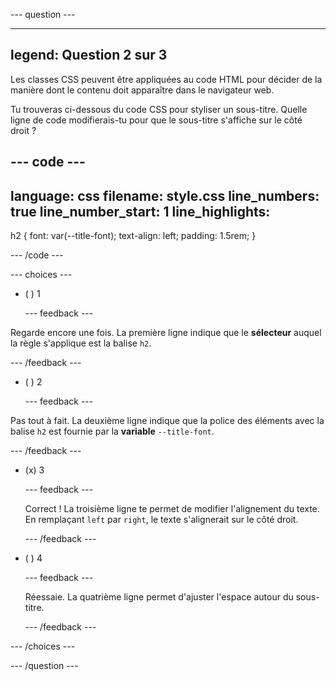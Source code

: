 --- question ---

---
legend: Question 2 sur 3
---

Les classes CSS peuvent être appliquées au code HTML pour décider de la manière dont le contenu doit apparaître dans le navigateur web.

Tu trouveras ci-dessous du code CSS pour styliser un sous-titre. Quelle ligne de code modifierais-tu pour que le sous-titre s'affiche sur le côté droit ?

--- code ---
---
language: css
filename: style.css
line_numbers: true
line_number_start: 1
line_highlights: 
---  

h2 {
    font: var(--title-font); 
    text-align: left; 
    padding: 1.5rem; 
}

--- /code ---

--- choices ---

- ( ) 1

  --- feedback ---

Regarde encore une fois. La première ligne indique que le **sélecteur** auquel la règle s'applique est la balise `h2`.

  --- /feedback ---

- ( ) 2

  --- feedback ---

Pas tout à fait. La deuxième ligne indique que la police des éléments avec la balise `h2` est fournie par la **variable** `--title-font`.

  --- /feedback ---

- (x) 3

  --- feedback ---

  Correct ! La troisième ligne te permet de modifier l'alignement du texte. En remplaçant `left` par `right`, le texte s'alignerait sur le côté droit.

  --- /feedback ---

- ( ) 4

  --- feedback ---

  Réessaie. La quatrième ligne permet d'ajuster l'espace autour du sous-titre.

  --- /feedback ---

--- /choices ---

--- /question ---
